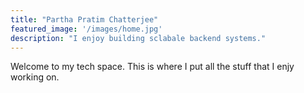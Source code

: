 ```yaml
---
title: "Partha Pratim Chatterjee"
featured_image: '/images/home.jpg'
description: "I enjoy building sclabale backend systems."
---
```

Welcome to my tech space. This is where I put all the stuff that I enjy working on.
